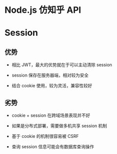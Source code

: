 # Node.js 仿知乎 API

# Session

## 优势

* 相比 JWT，最大的优势就在于可以主动清除 session

* session 保存在服务器端，相对较为安全

* 结合 cookie 使用，较为灵活，兼容性较好

## 劣势

* cookie + session 在跨域场景表现并不好

* 如果是分布式部署，需要做多机共享 session 机制

* 基于 cookie 的机制很容易被 CSRF

* 查询 session 信息可能会有数据库查询操作

